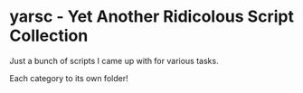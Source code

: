 yarsc - Yet Another Ridicolous Script Collection
================================================

Just a bunch of scripts I came up with for various tasks.

Each category to its own folder!
